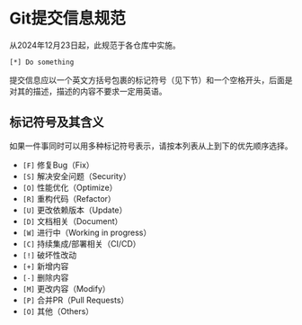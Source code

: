 # Git提交信息规范

从2024年12月23日起，此规范于各仓库中实施。

```text
[*] Do something
```

提交信息应以一个英文方括号包裹的标记符号（见下节）和一个空格开头，后面是对其的描述，描述的内容不要求一定用英语。

## 标记符号及其含义

如果一件事同时可以用多种标记符号表示，请按本列表从上到下的优先顺序选择。

- `[F]` 修复Bug（Fix）
- `[S]` 解决安全问题（Security）
- `[O]` 性能优化（Optimize）
- `[R]` 重构代码（Refactor）
- `[U]` 更改依赖版本（Update）
- `[D]` 文档相关（Document）
- `[W]` 进行中（Working in progress）
- `[C]` 持续集成/部署相关（CI/CD）
- `[!]` 破坏性改动
- `[+]` 新增内容
- `[-]` 删除内容
- `[M]` 更改内容（Modify）
- `[P]` 合并PR（Pull Requests）
- `[O]` 其他（Others）

